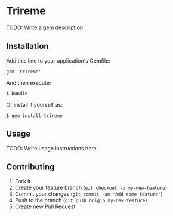 # Trireme

TODO: Write a gem description

## Installation

Add this line to your application's Gemfile:

    gem 'trireme'

And then execute:

    $ bundle

Or install it yourself as:

    $ gem install trireme

## Usage

TODO: Write usage instructions here

## Contributing

1. Fork it
2. Create your feature branch (`git checkout -b my-new-feature`)
3. Commit your changes (`git commit -am 'Add some feature'`)
4. Push to the branch (`git push origin my-new-feature`)
5. Create new Pull Request
